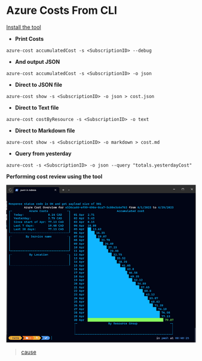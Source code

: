 # Azure Costs From CLI

[Install the tool](https://github.com/mivano/azure-cost-cli#installation)

- **Print Costs**

```
azure-cost accumulatedCost -s <SubscriptionID> --debug
```

- **And output JSON**
```
azure-cost accumulatedCost -s <SubscriptionID> -o json
```

- **Direct to JSON file**
```
azure-cost show -s <SubscriptionID> -o json > cost.json
```
- **Direct to Text file**
```
azure-cost costByResource -s <SubscriptionID> -o text
```

- **Direct to Markdown file**
```
azure-cost show -s <SubscriptionID> -o markdown > cost.md
```

- **Query from yesterday**
```
azure-cost -s <SubscriptionID> -o json --query "totals.yesterdayCost"
```

**Performing cost review using the tool**

<img src="costs-april-azure-ngcsc.png">


> [cause](https://www.linkedin.com/feed/update/urn:li:activity:7058067925382918144/)
